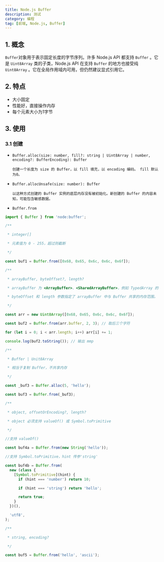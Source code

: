 ```yaml
---
title: Node.js Buffer
description: 测试
category: 编程
tag: [前端, Node.js, Buffer]
---
```


## 1. 概念

`Buffer`对象用于表示固定长度的字节序列。许多 Node.js API 都支持 `Buffer` 。它是 `Uint8Array` 类的子类，Node.js API 在支持 `Buffer` 的地方也接受纯 `Uint8Array` 。它在全局作用域内可用，但仍然建议显式引用它。

## 2. 特点

- 大小固定
- 性能好，直接操作内存
- 每个元素大小为1字节

## 3. 使用

### 3.1 创建

- `Buffer.alloc(size: number, fill?: string | Uint8Array | number, encoding?: BufferEncoding): Buffer`

      创建一个长度为 size 的 Buffer，以 fill 填充，以 encoding 编码。 fill 默认为0。

- `Buffer.allocUnsafe(size: number): Buffer`

      以这种方式创建的 Buffer 实例的底层内存没有被初始化。新创建的 Buffer 的内容未知，可能包含敏感数据。

- `Buffer.from`

```js
import { Buffer } from 'node:buffer';

/**

 * integer[]

 * 元素值为 0 - 255，超过则截断

 */

const buf1 = Buffer.from([0x68, 0x65, 0x6c, 0x6c, 0x6f]);

/**

 * arrayBuffer, byteOffset?, length?

 * arrayBuffer 为 <ArrayBuffer>、<SharedArrayBuffer>，例如 TypedArray 的 buffer 属性。

 * byteOffset 和 length 参数指定了 arrayBuffer 中与 Buffer 共享的内存范围。

 */

const arr = new Uint8Array([0x68, 0x65, 0x6c, 0x6c, 0x6f]);

const buf2 = Buffer.from(arr.buffer, 2, 3); // 取后三个字符

for (let i = 0; i < arr.length; i++) arr[i] += 1;

console.log(buf2.toString()); // 输出 mmp

/**

 * Buffer | Unit8Array

 * 相当于复制 Buffer，不共享内存

 */

const _buf3 = Buffer.alloc(5, 'hello');

const buf3 = Buffer.from(_buf3);

/**

 * object, offsetOrEncoding?, length?

 * object 必须支持 valueOf() 或 Symbol.toPrimitive

 */

//支持 valueOf()

const buf4a = Buffer.from(new String('hello'));

//支持 Symbol.toPrimitive，hint 传参'string'

const buf4b = Buffer.from(
  new (class {
    [Symbol.toPrimitive](hint) {
      if (hint === 'number') return 10;

      if (hint === 'string') return 'hello';

      return true;
    }
  })(),

  'utf8',
);

/**

 * string, encoding?

 */

const buf5 = Buffer.from('hello', 'ascii');
```
